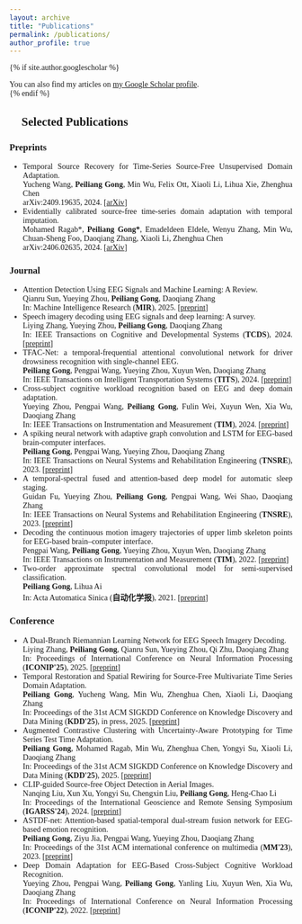 ```yaml
---
layout: archive
title: "Publications"
permalink: /publications/
author_profile: true
---
```


<div style="font-family: 'Times New Roman', serif; text-align: justify;">
  
{% if site.author.googlescholar %}
  <div class="wordwrap">You can also find my articles on <a href="{{site.author.googlescholar}}">my Google Scholar profile</a>.</div>
{% endif %}

<h2>📝 Selected Publications</h2>

<h3>Preprints</h3>

<ul style="list-style-type:disc">
<li>Temporal Source Recovery for Time-Series Source-Free Unsupervised Domain Adaptation.<br>Yucheng Wang, <b>Peiliang Gong</b>, Min Wu, Felix Ott, Xiaoli Li, Lihua Xie, Zhenghua Chen<br> arXiv:2409.19635, 2024. [<a href="https://arxiv.org/abs/2409.19635">arXiv</a>]
</li>
  
<li>Evidentially calibrated source-free time-series domain adaptation with temporal imputation.<br>Mohamed Ragab*, <b>Peiliang Gong*</b>, Emadeldeen Eldele, Wenyu Zhang, Min Wu, Chuan-Sheng Foo, Daoqiang Zhang, Xiaoli Li, Zhenghua Chen<br> arXiv:2406.02635, 2024. [<a href="https://arxiv.org/abs/2406.02635">arXiv</a>]
</li>
</ul>


<h3>Journal</h3>

<ul style="list-style-type:disc">
  <li>Attention Detection Using EEG Signals and Machine Learning: A Review.<br>Qianru Sun, Yueying Zhou, <b>Peiliang Gong</b>, Daoqiang Zhang<br>In: Machine Intelligence Research (<strong>MIR</strong>), 2025. [<a href="https://link.springer.com/article/10.1007/s11633-024-1492-6">preprint</a>]
  </li>

  <li>Speech imagery decoding using EEG signals and deep learning: A survey.<br>Liying Zhang, Yueying Zhou, <b>Peiliang Gong</b>, Daoqiang Zhang<br>In: IEEE Transactions on Cognitive and Developmental Systems (<strong>TCDS</strong>), 2024. [<a href="https://ieeexplore.ieee.org/abstract/document/10605127/">preprint</a>]
  </li>

  <li>TFAC-Net: a temporal-frequential attentional convolutional network for driver drowsiness recognition with single-channel EEG.<br><b>Peiliang Gong</b>, Pengpai Wang, Yueying Zhou, Xuyun Wen, Daoqiang Zhang<br>In: IEEE Transactions on Intelligent Transportation Systems (<strong>TITS</strong>), 2024. [<a href="https://ieeexplore.ieee.org/abstract/document/10533850/">preprint</a>]
  </li>
  
  <li>Cross-subject cognitive workload recognition based on EEG and deep domain adaptation.<br>Yueying Zhou, Pengpai Wang, <b>Peiliang Gong</b>, Fulin Wei, Xuyun Wen, Xia Wu, Daoqiang Zhang<br>In: IEEE Transactions on Instrumentation and Measurement (<strong>TIM</strong>), 2024. [<a href="https://ieeexplore.ieee.org/abstract/document/10163950/">preprint</a>]
  </li>

  <li>A spiking neural network with adaptive graph convolution and LSTM for EEG-based brain-computer interfaces.<br><b>Peiliang Gong</b>, Pengpai Wang, Yueying Zhou, Daoqiang Zhang<br>In: IEEE Transactions on Neural Systems and Rehabilitation Engineering (<strong>TNSRE</strong>), 2023. [<a href="https://ieeexplore.ieee.org/abstract/document/10049464">preprint</a>]
  </li>
  
  <li>A temporal-spectral fused and attention-based deep model for automatic sleep staging.<br>Guidan Fu, Yueying Zhou, <b>Peiliang Gong</b>, Pengpai Wang, Wei Shao, Daoqiang Zhang<br>In: IEEE Transactions on Neural Systems and Rehabilitation Engineering (<strong>TNSRE</strong>), 2023. [<a href="https://ieeexplore.ieee.org/abstract/document/10024753">preprint</a>]
  </li>

  <li>Decoding the continuous motion imagery trajectories of upper limb skeleton points for EEG-based brain–computer interface.<br>Pengpai Wang, <b>Peiliang Gong</b>, Yueying Zhou, Xuyun Wen, Daoqiang Zhang<br>In: IEEE Transactions on Instrumentation and Measurement (<strong>TIM</strong>), 2022. [<a href="https://ieeexplore.ieee.org/abstract/document/9964307/">preprint</a>]
  </li>

  <li>Two-order approximate spectral convolutional model for semi-supervised classification.<br><b>Peiliang Gong</b>, Lihua Ai<br>In: Acta Automatica Sinica (<strong>自动化学报</strong>), 2021. [<a href="http://www.aas.net.cn/cn/article/doi/10.16383/j.aas.c200040">preprint</a>]
  </li>
</ul>


<h3>Conference</h3>

<ul style="list-style-type:disc">
  <li>A Dual-Branch Riemannian Learning Network for EEG Speech Imagery Decoding.<br>Liying Zhang, <b>Peiliang Gong</b>, Qianru Sun, Yueying Zhou, Qi Zhu, Daoqiang Zhang<br>In: Proceedings of International Conference on Neural Information Processing (<strong>ICONIP'25</strong>), 2025. [<a href="https://link.springer.com/chapter/10.1007/978-981-96-6606-5_23">preprint</a>]
  </li>
  
  <li>Temporal Restoration and Spatial Rewiring for Source-Free Multivariate Time Series Domain Adaptation.<br><b>Peiliang Gong</b>, Yucheng Wang, Min Wu, Zhenghua Chen, Xiaoli Li, Daoqiang Zhang<br>In: Proceedings of the 31st ACM SIGKDD Conference on Knowledge Discovery and Data Mining (<strong>KDD'25</strong>), in press, 2025. [<a href="https://arxiv.org/abs/2505.21525">preprint</a>]
  </li>

  <li>Augmented Contrastive Clustering with Uncertainty-Aware Prototyping for Time Series Test Time Adaptation.<br><b>Peiliang Gong</b>, Mohamed Ragab, Min Wu, Zhenghua Chen, Yongyi Su, Xiaoli Li, Daoqiang Zhang<br>In: Proceedings of the 31st ACM SIGKDD Conference on Knowledge Discovery and Data Mining (<strong>KDD'25</strong>), 2025. [<a href="https://dl.acm.org/doi/10.1145/3690624.3709239">preprint</a>]
  </li>

  <li>CLIP-guided Source-free Object Detection in Aerial Images.<br>Nanqing Liu, Xun Xu, Yongyi Su, Chengxin Liu, <b>Peiliang Gong</b>, Heng-Chao Li<br>In: Proceedings of the International Geoscience and Remote Sensing Symposium (<strong>IGARSS'24</strong>), 2024. [<a href="https://ieeexplore.ieee.org/abstract/document/10642376/">preprint</a>]
  </li>

  <li>ASTDF-net: Attention-based spatial-temporal dual-stream fusion network for EEG-based emotion recognition.<br><b>Peiliang Gong</b>, Ziyu Jia, Pengpai Wang, Yueying Zhou, Daoqiang Zhang<br>In: Proceedings of the 31st ACM international conference on multimedia (<strong>MM'23</strong>), 2023. [<a href="https://dl.acm.org/doi/abs/10.1145/3581783.3612208">preprint</a>]
  </li>

  <li>Deep Domain Adaptation for EEG-Based Cross-Subject Cognitive Workload Recognition.<br>Yueying Zhou, Pengpai Wang, <b>Peiliang Gong</b>, Yanling Liu, Xuyun Wen, Xia Wu, Daoqiang Zhang<br>In: Proceedings of International Conference on Neural Information Processing (<strong>ICONIP'22</strong>), 2022. [<a href="https://link.springer.com/chapter/10.1007/978-981-99-1642-9_20">preprint</a>]
  </li>
</ul>
</div>

